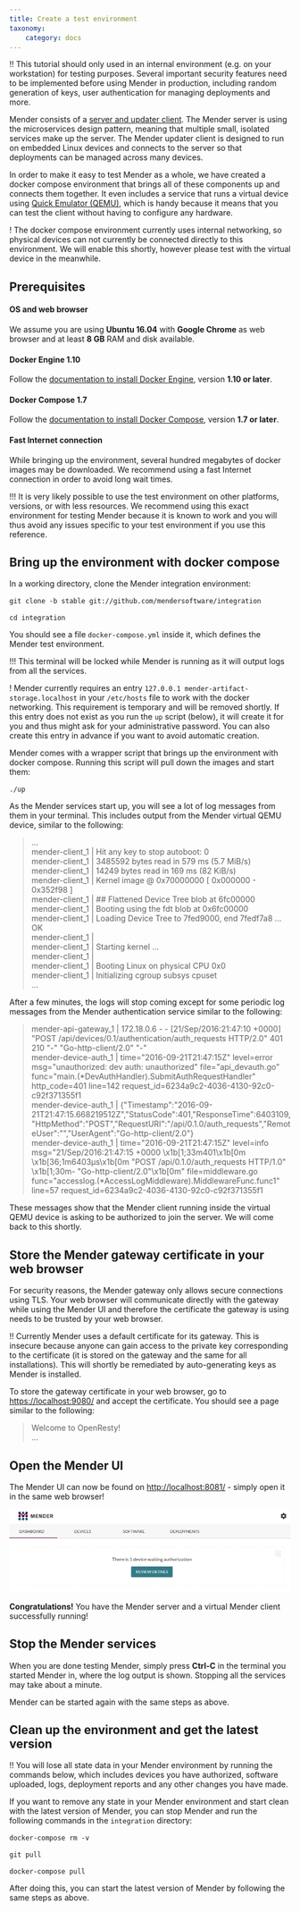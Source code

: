```yaml
---
title: Create a test environment
taxonomy:
    category: docs
---
```


!! This tutorial should only used in an internal environment (e.g. on your workstation) for testing purposes. Several important security features need to be implemented before using Mender in production, including random generation of keys, user authentication for managing deployments and more.

Mender consists of a [server and updater client](../../Architecture/overview).
The Mender server is using the microservices design pattern, meaning that
multiple small, isolated services make up the server. The Mender updater client
is designed to run on embedded Linux devices and connects to the server
so that deployments can be managed across many devices.

In order to make it easy to test Mender as a whole, we have created a
docker compose environment that brings all of these components up
and connects them together. It even includes a service that runs a
virtual device using [Quick Emulator (QEMU)](http://qemu.org),
which is handy because it means that you can test the client without
having to configure any hardware.

! The docker compose environment currently uses internal networking, so physical devices can not currently be connected directly to this environment. We will enable this shortly, however please test with the virtual device in the meanwhile.


## Prerequisites

#### OS and web browser

We assume you are using **Ubuntu 16.04** with **Google Chrome** as web browser
and at least **8 GB** RAM and disk available.

#### Docker Engine 1.10

Follow the [documentation to install Docker Engine](https://docs.docker.com/engine/installation/linux/ubuntulinux/),
version **1.10 or later**.


#### Docker Compose 1.7

Follow the [documentation to install Docker Compose](https://docs.docker.com/compose/install/),
version **1.7 or later**.

#### Fast Internet connection

While bringing up the environment, several hundred megabytes of docker
images may be downloaded. We recommend using a fast Internet
connection in order to avoid long wait times.

!!! It is very likely possible to use the test environment on other platforms, versions, or with less resources. We recommend using this exact environment for testing Mender because it is known to work and you will thus avoid any issues specific to your test environment if you use this reference.


## Bring up the environment with docker compose

In a working directory, clone the Mender integration
environment:

```
git clone -b stable git://github.com/mendersoftware/integration
```

```
cd integration
```

You should see a file `docker-compose.yml` inside it, which defines the
Mender test environment.

!!! This terminal will be locked while Mender is running as it will output logs from all the services.

! Mender currently requires an entry `127.0.0.1 mender-artifact-storage.localhost` in your `/etc/hosts` file to work with the docker networking. This requirement is temporary and will be removed shortly. If this entry does not exist as you run the `up` script (below), it will create it for you and thus might ask for your administrative password. You can also create this entry in advance if you want to avoid automatic creation.

Mender comes with a wrapper script that brings up the environment with
docker compose. Running this script will pull down the images and start them:


```
./up
```

As the Mender services start up, you will see a lot of log messages from them in your terminal.
This includes output from the Mender virtual QEMU device, similar to the following:

> ...  
> mender-client_1             | Hit any key to stop autoboot:  0   
> mender-client_1             | 3485592 bytes read in 579 ms (5.7 MiB/s)  
> mender-client_1             | 14249 bytes read in 169 ms (82 KiB/s)  
> mender-client_1             | Kernel image @ 0x70000000 [ 0x000000 - 0x352f98 ]  
> mender-client_1             | ## Flattened Device Tree blob at 6fc00000  
> mender-client_1             |    Booting using the fdt blob at 0x6fc00000  
> mender-client_1             |    Loading Device Tree to 7fed9000, end 7fedf7a8 ... OK  
> mender-client_1             |   
> mender-client_1             | Starting kernel ...  
> mender-client_1             |   
> mender-client_1             | Booting Linux on physical CPU 0x0  
> mender-client_1             | Initializing cgroup subsys cpuset  
> ...  


After a few minutes, the logs will stop coming except for some periodic log messages
from the Mender authentication service similar to the following:

> mender-api-gateway_1        | 172.18.0.6 - - [21/Sep/2016:21:47:10 +0000] "POST /api/devices/0.1/authentication/auth_requests HTTP/2.0" 401 210 "-" "Go-http-client/2.0" "-"  
> mender-device-auth_1        | time="2016-09-21T21:47:15Z" level=error msg="unauthorized: dev auth: unauthorized" file="api_devauth.go" func="main.(*DevAuthHandler).SubmitAuthRequestHandler" http_code=401 line=142 request_id=6234a9c2-4036-4130-92c0-c92f371355f1   
> mender-device-auth_1        | {"Timestamp":"2016-09-21T21:47:15.668219512Z","StatusCode":401,"ResponseTime":6403109,"HttpMethod":"POST","RequestURI":"/api/0.1.0/auth_requests","RemoteUser":"","UserAgent":"Go-http-client/2.0"}  
> mender-device-auth_1        | time="2016-09-21T21:47:15Z" level=info msg="21/Sep/2016:21:47:15 +0000 \x1b[1;33m401\x1b[0m \x1b[36;1m6403μs\x1b[0m \"POST /api/0.1.0/auth_requests HTTP/1.0\" \x1b[1;30m- \"Go-http-client/2.0\"\x1b[0m" file=middleware.go func="accesslog.(*AccessLogMiddleware).MiddlewareFunc.func1" line=57 request_id=6234a9c2-4036-4130-92c0-c92f371355f1  

These messages show that the Mender client running inside the virtual QEMU device
is asking to be authorized to join the server. We will come back to this shortly.


## Store the Mender gateway certificate in your web browser

For security reasons, the Mender gateway only allows secure connections using TLS.
Your web browser will communicate directly with the gateway while using the
Mender UI and therefore the certificate the gateway is using needs to be trusted
by your web browser.

!! Currently Mender uses a default certificate for its gateway. This is insecure because anyone can gain access to the private key corresponding to the certificate (it is stored on the gateway and the same for all installations). This will shortly be remediated by auto-generating keys as Mender is installed.

To store the gateway certificate in your web browser, go to [https://localhost:9080/](https://localhost:9080/) and accept the certificate.
You should see a page similar to the following:

> Welcome to OpenResty!  
> ...  


## Open the Mender UI

The Mender UI can now be found on [http://localhost:8081/](http://localhost:8081/) - simply open it in the same web browser!

![Mender UI - initial load](mender_ui_initial.png)

**Congratulations!** You have the Mender server and a virtual Mender client successfully running!


## Stop the Mender services

When you are done testing Mender, simply press **Ctrl-C** in the terminal
you started Mender in, where the log output is shown. Stopping all the
services may take about a minute.

Mender can be started again with the same steps as above.


## Clean up the environment and get the latest version

!! You will lose all state data in your Mender environment by running the commands below, which includes devices you have authorized, software uploaded, logs, deployment reports and any other changes you have made.

If you want to remove any state in your Mender environment and start clean
with the latest version of Mender, you can stop Mender and run the following
commands in the `integration` directory:

```
docker-compose rm -v
```

```
git pull
```

```
docker-compose pull
```

After doing this, you can start the latest version of Mender
by following the same steps as above.
